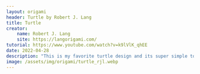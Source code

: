 ```yaml
---
layout: origami
header: Turtle by Robert J. Lang
title: Turtle
creator:
    name: Robert J. Lang
    site: https://langorigami.com/
tutorial: https://www.youtube.com/watch?v=k9lVlK_qhEE
date: 2022-04-28
description: "This is my favorite turtle design and its super simple too."
image: /assets/img/origami/turtle_rjl.webp
---
```

